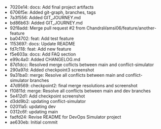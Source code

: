 - 7020e14: docs: Add final project artifacts
- 6706f5e: Added git-graph, branches, tags
- 7a3f556: Added GIT_JOURNEY.md
- bd86b63: Added GIT_JOURNEY.md
- 92f8add: Merge pull request #2 from ChandraVamsi06/feature/another-feature
- ba04702: feat: Add test feature
- 1153697: docs: Update README
- fd7c118: feat: Add new feature
- f5e603a: docs: Add FAQ section
- e99c4a0: Added CHANGELOG.md
- 87d1dcc: Resolved merge coflicts between main and conflict-simulator
- 290a97d: Added checkpoint3 screenshot
- 9a31ba0: merge: Resolve all conflicts between main and conflict-simulator branches
- 47d9569: checkpoint2: final merge resolutions and screenshot
- f10811d: merge: Resolve all conflicts between main and dev branches
- 5e412d1: Add checkpoint screenshot
- d3dd9b2: updating conflict-simulator
- 02011a5: updating dev
- 0312c6f: updating main
- fadfd24: Revise README for DevOps Simulator project
- ae630eb:   Initial commit
